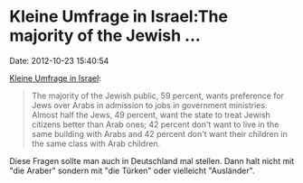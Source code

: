 Kleine Umfrage in Israel:The majority of the Jewish \...
========================================================

Date: 2012-10-23 15:40:54

[Kleine Umfrage in
Israel](http://www.haaretz.com/news/national/survey-most-israeli-jews-would-support-apartheid-regime-in-israel.premium-1.471644):

> The majority of the Jewish public, 59 percent, wants preference for
> Jews over Arabs in admission to jobs in government ministries. Almost
> half the Jews, 49 percent, want the state to treat Jewish citizens
> better than Arab ones; 42 percent don\'t want to live in the same
> building with Arabs and 42 percent don\'t want their children in the
> same class with Arab children.

Diese Fragen sollte man auch in Deutschland mal stellen. Dann halt nicht
mit \"die Araber\" sondern mit \"die Türken\" oder vielleicht
\"Ausländer\".

